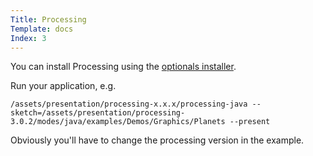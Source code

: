 ```yaml
---
Title: Processing
Template: docs
Index: 3
---
```


You can install Processing using the [optionals installer](%base_url%?Manual/Installation/Install%20optionals).

Run your application, e.g.

<pre class="command-line" data-prompt="~$"><code class="language-bash">/assets/presentation/processing-x.x.x/processing-java --sketch=/assets/presentation/processing-3.0.2/modes/java/examples/Demos/Graphics/Planets --present</code></pre>

Obviously you'll have to change the processing version in the example.